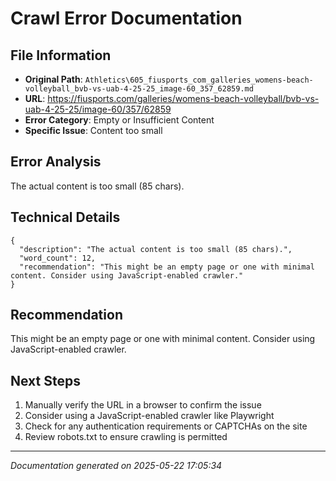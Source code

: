 # Crawl Error Documentation

## File Information
- **Original Path**: `Athletics\605_fiusports_com_galleries_womens-beach-volleyball_bvb-vs-uab-4-25-25_image-60_357_62859.md`
- **URL**: https://fiusports.com/galleries/womens-beach-volleyball/bvb-vs-uab-4-25-25/image-60/357/62859
- **Error Category**: Empty or Insufficient Content
- **Specific Issue**: Content too small

## Error Analysis
The actual content is too small (85 chars).

## Technical Details
```
{
  "description": "The actual content is too small (85 chars).",
  "word_count": 12,
  "recommendation": "This might be an empty page or one with minimal content. Consider using JavaScript-enabled crawler."
}
```

## Recommendation
This might be an empty page or one with minimal content. Consider using JavaScript-enabled crawler.

## Next Steps
1. Manually verify the URL in a browser to confirm the issue
2. Consider using a JavaScript-enabled crawler like Playwright
3. Check for any authentication requirements or CAPTCHAs on the site
4. Review robots.txt to ensure crawling is permitted

---
*Documentation generated on 2025-05-22 17:05:34*
